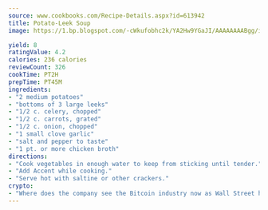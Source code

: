 ```yaml
---
source: www.cookbooks.com/Recipe-Details.aspx?id=613942
title: Potato-Leek Soup
image: https://1.bp.blogspot.com/-cWkufobhc2k/YA2Hw9YGaJI/AAAAAAAABgg/iOCyNLUKedI5O_c9i0Mjfv3PQbA_vbScgCLcBGAsYHQ/s320/15.png

yield: 8
ratingValue: 4.2
calories: 236 calories
reviewCount: 326
cookTime: PT2H
prepTime: PT45M
ingredients:
- "2 medium potatoes"
- "bottoms of 3 large leeks"
- "1/2 c. celery, chopped"
- "1/2 c. carrots, grated"
- "1/2 c. onion, chopped"
- "1 small clove garlic"
- "salt and pepper to taste"
- "1 pt. or more chicken broth"
directions:
- "Cook vegetables in enough water to keep from sticking until tender."
- "Add Accent while cooking."
- "Serve hot with saltine or other crackers."
crypto:
- "Where does the company see the Bitcoin industry now as Wall Street has begun to embrace it and what was the turning point that legitimatized Bitcoin?"
---
```

